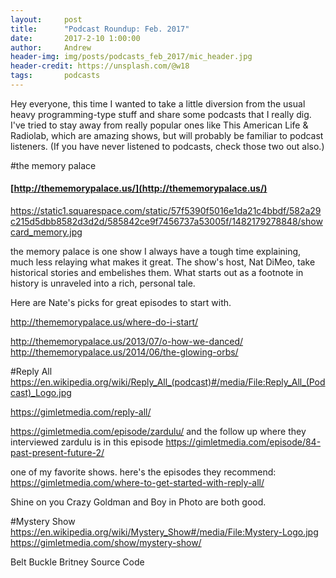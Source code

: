 ```yaml
---
layout:     post
title:      "Podcast Roundup: Feb. 2017"
date:       2017-2-10 1:00:00
author:     Andrew
header-img: img/posts/podcasts_feb_2017/mic_header.jpg
header-credit: https://unsplash.com/@w18
tags:       podcasts
---
```


Hey everyone, this time I wanted to take a little diversion from the usual heavy programming-type stuff and share some podcasts that I really dig.  I've tried to stay away from really popular ones like This American Life & Radiolab, which are amazing shows, but will probably be familiar to podcast listeners.  (If you have never listened to podcasts, check those two out also.)

#the memory palace
#### [http://thememorypalace.us/](http://thememorypalace.us/)
https://static1.squarespace.com/static/57f5390f5016e1da21c4bbdf/582a29c215d5dbb8582d3d2d/585842ce9f7456737a53005f/1482179278848/showcard_memory.jpg

the memory palace is one show I always have a tough time explaining, much less relaying what makes it great.  The show's host, Nat DiMeo, take historical stories and embelishes them.  What starts out as a footnote in history is unraveled into a rich, personal tale.  

Here are Nate's picks for great episodes to start with.

http://thememorypalace.us/where-do-i-start/

http://thememorypalace.us/2013/07/o-how-we-danced/
http://thememorypalace.us/2014/06/the-glowing-orbs/


#Reply All
https://en.wikipedia.org/wiki/Reply_All_(podcast)#/media/File:Reply_All_(Podcast)_Logo.jpg


https://gimletmedia.com/reply-all/

https://gimletmedia.com/episode/zardulu/
and the follow up where they interviewed zardulu is in this episode
https://gimletmedia.com/episode/84-past-present-future-2/

one of my favorite shows.  here's the episodes they recommend:
https://gimletmedia.com/where-to-get-started-with-reply-all/

Shine on you Crazy Goldman and Boy in Photo are both good.


#Mystery Show
https://en.wikipedia.org/wiki/Mystery_Show#/media/File:Mystery-Logo.jpg
https://gimletmedia.com/show/mystery-show/

Belt Buckle
Britney
Source Code
